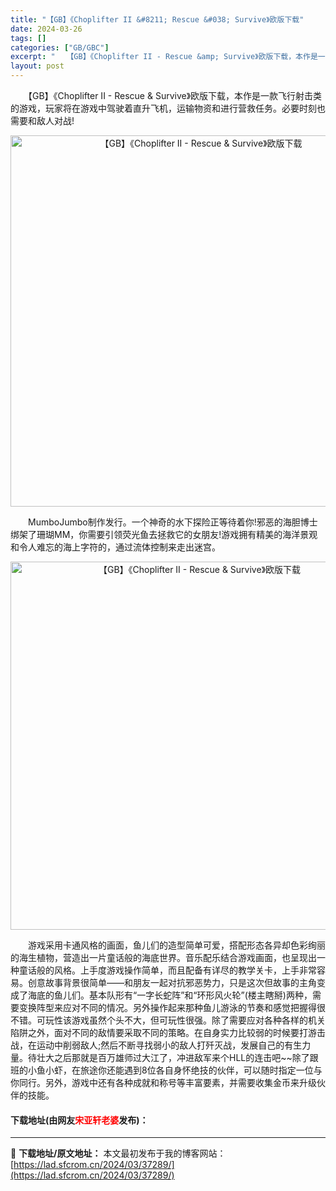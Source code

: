 ```yaml
---
title: "【GB】《Choplifter II &#8211; Rescue &#038; Survive》欧版下载"
date: 2024-03-26
tags: []
categories: ["GB/GBC"]
excerpt: "　　【GB】《Choplifter II - Rescue &amp; Survive》欧版下载，本作是一款飞行射击类的游戏，玩家将在游戏中驾驶着直升飞机，运输物资和进行营救任务。必要时刻也需要和敌人对战! 　　MumboJumbo制作发行。一个神奇的水下探险正等待着你!邪恶的海胆博士绑架了珊瑚MM&hellip;"
layout: post
---
```


 <p>　　【GB】《Choplifter II - Rescue &amp; Survive》欧版下载，本作是一款飞行射击类的游戏，玩家将在游戏中驾驶着直升飞机，运输物资和进行营救任务。必要时刻也需要和敌人对战!</p> <p align="center"><img align="" border="0" src="https://lad.sfcrom.cn/wp-content/uploads/2024/03/20240326_66027f75e4171.png" width="594" alt="【GB】《Choplifter II - Rescue &amp; Survive》欧版下载" /></p> <p>　　MumboJumbo制作发行。一个神奇的水下探险正等待着你!邪恶的海胆博士绑架了珊瑚MM，你需要引领荧光鱼去拯救它的女朋友!游戏拥有精美的海洋景观和令人难忘的海上字符的，通过流体控制来走出迷宫。</p> <p align="center"><img align="" border="0" src="https://lad.sfcrom.cn/wp-content/uploads/2024/03/20240326_66027f768261f.png" width="589" alt="【GB】《Choplifter II - Rescue &amp; Survive》欧版下载" /></p> <p>　　游戏采用卡通风格的画面，鱼儿们的造型简单可爱，搭配形态各异却色彩绚丽的海生植物，营造出一片童话般的海底世界。音乐配乐结合游戏画面，也呈现出一种童话般的风格。上手度游戏操作简单，而且配备有详尽的教学关卡，上手非常容易。创意故事背景很简单&mdash;&mdash;和朋友一起对抗邪恶势力，只是这次但故事的主角变成了海底的鱼儿们。基本队形有&ldquo;一字长蛇阵&rdquo;和&ldquo;环形风火轮&rdquo;(楼主瞎掰)两种，需要变换阵型来应对不同的情况。另外操作起来那种鱼儿游泳的节奏和感觉把握得很不错。可玩性该游戏虽然个头不大，但可玩性很强。除了需要应对各种各样的机关陷阱之外，面对不同的敌情要采取不同的策略。在自身实力比较弱的时候要打游击战，在运动中削弱敌人;然后不断寻找弱小的敌人打歼灭战，发展自己的有生力量。待壮大之后那就是百万雄师过大江了，冲进敌军来个HLL的连击吧~~除了跟班的小鱼小虾，在旅途你还能遇到8位各自身怀绝技的伙伴，可以随时指定一位与你同行。另外，游戏中还有各种成就和称号等丰富要素，并需要收集金币来升级伙伴的技能。</p> <p><h4>下载地址(由网友<font color="red">宋亚轩老婆</font>发布)：</h4></p> 

---
📖 **下载地址/原文地址：** 本文最初发布于我的博客网站：[https://lad.sfcrom.cn/2024/03/37289/](https://lad.sfcrom.cn/2024/03/37289/)
